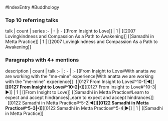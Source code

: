 #IndexEntry #Buddhology

### Top 10 referring talks
talk | count | series
:- | - |: -
[[From Insight to Love]] | 1 | [[2007 Lovingkindness and Compassion As a Path to Awakening]]
[[Samadhi in Metta Practice]] | 1 | [[2007 Lovingkindness and Compassion As a Path to Awakening]]

### Paragraphs with 4+ mentions
description | count | talk
:- | : - | :-
[[From Insight to Love#With anatta we are working with the "me-mine" experience\|With anatta we are working with the "me-mine" experience]] &nbsp;&nbsp;[[0127 From Insight to Love#^10-1\|◀]]**[[0127 From Insight to Love#^10-2\|•]]**[[0127 From Insight to Love#^10-3\|▶]] | 1 | [[From Insight to Love]]
[[Samadhi in Metta Practice#Learn to expect and accept hindrances\|Learn to expect and accept hindrances]] &nbsp;&nbsp;[[0122 Samadhi in Metta Practice#^5-2\|◀]]**[[0122 Samadhi in Metta Practice#^5-3\|•]]**[[0122 Samadhi in Metta Practice#^5-4\|▶]] | 1 | [[Samadhi in Metta Practice]]

